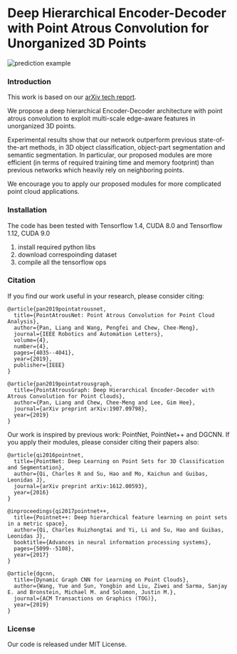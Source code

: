 # Deep  Hierarchical  Encoder-Decoder  with  Point Atrous  Convolution  for  Unorganized  3D  Points

![prediction example](https://github.com/paul007pl/PointAtrousGraph/blob/master/misc/point_atrous_conv_figure.png)


### Introduction
This work is based on our [arXiv tech report](https://arxiv.org/abs/1907.09798).

We propose a deep hierarchical Encoder-Decoder architecture with point atrous convolution to exploit multi-scale edge-aware features in unorganized 3D points.

Experimental results show that our network outperform previous state-of-the-art methods, in 3D object classification, object-part segmentation and semantic segmentation.
In particular, our proposed modules are more efficient (in terms of required training time and memory footprint) than previous networks which heavily rely on neighboring points.

We encourage you to apply our proposed modules for more complicated point cloud applications.


### Installation
The code has been tested with Tensorflow 1.4, CUDA 8.0 and Tensorflow 1.12, CUDA 9.0

1. install required python libs
2. download correspoinding dataset
3. compile all the tensorflow ops


### Citation
If you find our work useful in your research, please consider citing:

	@article{pan2019pointatrousnet,
	  title={PointAtrousNet: Point Atrous Convolution for Point Cloud Analysis},
	  author={Pan, Liang and Wang, Pengfei and Chew, Chee-Meng},
	  journal={IEEE Robotics and Automation Letters},
	  volume={4},
	  number={4},
	  pages={4035--4041},
	  year={2019},
	  publisher={IEEE}
	}

	@article{pan2019pointatrousgraph,
	  title={PointAtrousGraph: Deep Hierarchical Encoder-Decoder with Atrous Convolution for Point Clouds},
	  author={Pan, Liang and Chew, Chee-Meng and Lee, Gim Hee},
	  journal={arXiv preprint arXiv:1907.09798},
	  year={2019}
	}


Our work is inspired by previous work: PointNet, PointNet++ and DGCNN.
If you apply their modules, please consider citing their papers also:
	
	@article{qi2016pointnet,
	  title={PointNet: Deep Learning on Point Sets for 3D Classification and Segmentation},
	  author={Qi, Charles R and Su, Hao and Mo, Kaichun and Guibas, Leonidas J},
	  journal={arXiv preprint arXiv:1612.00593},
	  year={2016}
	}

	@inproceedings{qi2017pointnet++,
	  title={Pointnet++: Deep hierarchical feature learning on point sets in a metric space},
	  author={Qi, Charles Ruizhongtai and Yi, Li and Su, Hao and Guibas, Leonidas J},
	  booktitle={Advances in neural information processing systems},
	  pages={5099--5108},
	  year={2017}
	}

	@article{dgcnn,
	  title={Dynamic Graph CNN for Learning on Point Clouds},
	  author={Wang, Yue and Sun, Yongbin and Liu, Ziwei and Sarma, Sanjay E. and Bronstein, Michael M. and Solomon, Justin M.},
	  journal={ACM Transactions on Graphics (TOG)},
	  year={2019}
	}

### License
Our code is released under MIT License.


